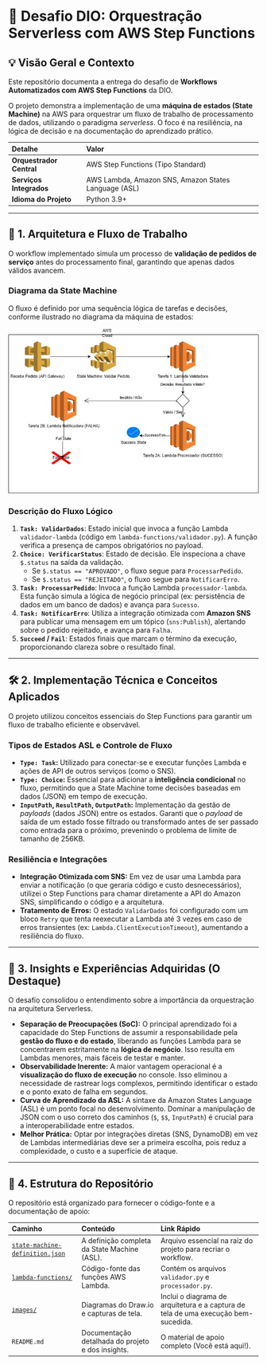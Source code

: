 # 🚀 Desafio DIO: Orquestração Serverless com AWS Step Functions

## 💡 Visão Geral e Contexto

Este repositório documenta a entrega do desafio de **Workflows Automatizados com AWS Step Functions** da DIO.

O projeto demonstra a implementação de uma **máquina de estados (State Machine)** na AWS para orquestrar um fluxo de trabalho de processamento de dados, utilizando o paradigma *serverless*. O foco é na resiliência, na lógica de decisão e na documentação do aprendizado prático.

| Detalhe | Valor |
| :--- | :--- |
| **Orquestrador Central** | AWS Step Functions (Tipo Standard) |
| **Serviços Integrados** | AWS Lambda, Amazon SNS, Amazon States Language (ASL) |
| **Idioma do Projeto** | Python 3.9+ |

---

## 📐 1. Arquitetura e Fluxo de Trabalho

O workflow implementado simula um processo de **validação de pedidos de serviço** antes do processamento final, garantindo que apenas dados válidos avancem.

### Diagrama da State Machine

O fluxo é definido por uma sequência lógica de tarefas e decisões, conforme ilustrado no diagrama da máquina de estados:

![Diagrama da Máquina de Estados do Step Functions](images/diagrama-workflow.jpg)

### Descrição do Fluxo Lógico

1.  **`Task: ValidarDados`**: Estado inicial que invoca a função Lambda `validador-lambda` (código em `lambda-functions/validador.py`). A função verifica a presença de campos obrigatórios no payload.
2.  **`Choice: VerificarStatus`**: Estado de decisão. Ele inspeciona a chave `$.status` na saída da validação.
    * Se `$.status == "APROVADO"`, o fluxo segue para `ProcessarPedido`.
    * Se `$.status == "REJEITADO"`, o fluxo segue para `NotificarErro`.
3.  **`Task: ProcessarPedido`**: Invoca a função Lambda `processador-lambda`. Esta função simula a lógica de negócio principal (ex: persistência de dados em um banco de dados) e avança para `Sucesso`.
4.  **`Task: NotificarErro`**: Utiliza a integração otimizada com **Amazon SNS** para publicar uma mensagem em um tópico (`sns:Publish`), alertando sobre o pedido rejeitado, e avança para `Falha`.
5.  **`Succeed` / `Fail`**: Estados finais que marcam o término da execução, proporcionando clareza sobre o resultado final.

---

## 🛠️ 2. Implementação Técnica e Conceitos Aplicados

O projeto utilizou conceitos essenciais do Step Functions para garantir um fluxo de trabalho eficiente e observável.

### Tipos de Estados ASL e Controle de Fluxo

* **`Type: Task`:** Utilizado para conectar-se e executar funções Lambda e ações de API de outros serviços (como o SNS).
* **`Type: Choice`:** Essencial para adicionar a **inteligência condicional** no fluxo, permitindo que a State Machine tome decisões baseadas em dados (JSON) em tempo de execução.
* **`InputPath`, `ResultPath`, `OutputPath`:** Implementação da gestão de *payloads* (dados JSON) entre os estados. Garanti que o *payload* de saída de um estado fosse filtrado ou transformado antes de ser passado como entrada para o próximo, prevenindo o problema de limite de tamanho de 256KB.

### Resiliência e Integrações

* **Integração Otimizada com SNS:** Em vez de usar uma Lambda para enviar a notificação (o que geraria código e custo desnecessários), utilizei o Step Functions para chamar diretamente a API do Amazon SNS, simplificando o código e a arquitetura.
* **Tratamento de Erros:** O estado `ValidarDados` foi configurado com um bloco `Retry` que tenta reexecutar a Lambda até 3 vezes em caso de erros transientes (ex: `Lambda.ClientExecutionTimeout`), aumentando a resiliência do fluxo.

---

## 🧠 3. Insights e Experiências Adquiridas (O Destaque)

O desafio consolidou o entendimento sobre a importância da orquestração na arquitetura Serverless.

* **Separação de Preocupações (SoC):** O principal aprendizado foi a capacidade do Step Functions de assumir a responsabilidade pela **gestão do fluxo e do estado**, liberando as funções Lambda para se concentrarem estritamente na **lógica de negócio**. Isso resulta em Lambdas menores, mais fáceis de testar e manter.
* **Observabilidade Inerente:** A maior vantagem operacional é a **visualização do fluxo de execução** no console. Isso eliminou a necessidade de rastrear logs complexos, permitindo identificar o estado e o ponto exato de falha em segundos.
* **Curva de Aprendizado da ASL:** A sintaxe da Amazon States Language (ASL) é um ponto focal no desenvolvimento. Dominar a manipulação de JSON com o uso correto dos caminhos (`$`, `$$`, `InputPath`) é crucial para a interoperabilidade entre estados.
* **Melhor Prática:** Optar por integrações diretas (SNS, DynamoDB) em vez de Lambdas intermediárias deve ser a primeira escolha, pois reduz a complexidade, o custo e a superfície de ataque.

---

## 📂 4. Estrutura do Repositório

O repositório está organizado para fornecer o código-fonte e a documentação de apoio:

| Caminho | Conteúdo | Link Rápido |
| :--- | :--- | :--- |
| [`state-machine-definition.json`](state-machine-definition.json) | A definição completa da State Machine (ASL). | Arquivo essencial na raiz do projeto para recriar o workflow. |
| [`lambda-functions/`](lambda-functions) | Código-fonte das funções AWS Lambda. | Contém os arquivos `validador.py` e `processador.py`. |
| [`images/`](LINK_REAL_DA_PASTA_IMAGES) | Diagramas do Draw.io e capturas de tela. | Inclui o diagrama de arquitetura e a captura de tela de uma execução bem-sucedida. |
| `README.md` | Documentação detalhada do projeto e dos insights. | O material de apoio completo (Você está aqui!). |
